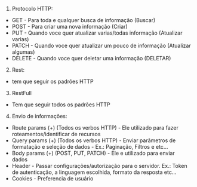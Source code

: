 1.  Protocolo HTTP:
  - GET - Para toda e qualquer busca de informação (Buscar)
  - POST - Para criar uma nova informação (Criar)
  - PUT - Quando voce quer atualizar varias/todas informação (Atualizar varias)
  - PATCH - Quando voce quer atualizar  um pouco de informação (Atualizar algumas)
  - DELETE - Quando voce quer deletar uma informação (DELETAR)

2. Rest:
 - tem que seguir os padrões HTTP

3. RestFull
 - Tem que seguir todos os padrões HTTP

4. Envio de informações:
 - Route params (+) (Todos os verbos HTTP) - Ele utilizado para fazer roteamentos/identificar de recursos
 - Query params (+) (Todos os verbos HTTP) - Enviar parâmetros de formatação e seleção de dados - Ex.: Paginação, Filtros e etc...
 - Body params (+) (POST, PUT, PATCH) - Ele e utilizado para enviar dados
 - Header - Passar configurações/autorização para o servidor. Ex.: Token de autenticação, a linguagem escolhida, formato da resposta etc...
 - Cookies - Preferencia de usuário